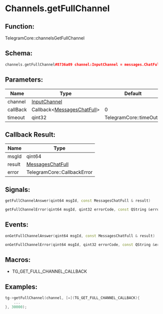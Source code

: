 # Channels.getFullChannel

## Function:

TelegramCore::channelsGetFullChannel

## Schema:

```c++
channels.getFullChannel#8736a09 channel:InputChannel = messages.ChatFull;
```
## Parameters:

|Name|Type|Default|
|----|----|-------|
|channel|[InputChannel](../../types/inputchannel.md)||
|callBack|Callback&lt;[MessagesChatFull](../../types/messageschatfull.md)&gt;|0|
|timeout|qint32|TelegramCore::timeOut()|

## Callback Result:

|Name|Type|
|----|----|
|msgId|qint64|
|result|[MessagesChatFull](../../types/messageschatfull.md)|
|error|TelegramCore::CallbackError|

## Signals:

```c++
getFullChannelAnswer(qint64 msgId, const MessagesChatFull & result)
```
```c++
getFullChannelError(qint64 msgId, qint32 errorCode, const QString &errorText)
```

## Events:

```c++
onGetFullChannelAnswer(qint64 msgId, const MessagesChatFull & result)
```
```c++
onGetFullChannelError(qint64 msgId, qint32 errorCode, const QString &errorText)
```

## Macros:

* TG_GET_FULL_CHANNEL_CALLBACK

## Examples:

```c++
tg->getFullChannel(channel, [=](TG_GET_FULL_CHANNEL_CALLBACK){
    ...
}, 30000);
```
